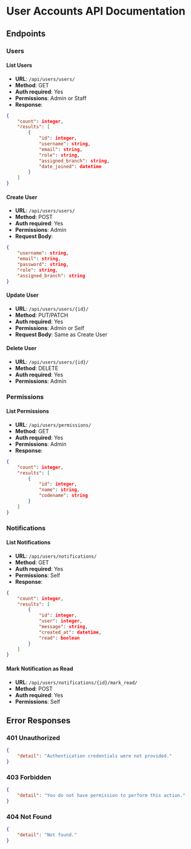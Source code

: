 # User Accounts API Documentation

## Endpoints

### Users

#### List Users
- **URL**: `/api/users/users/`
- **Method**: GET
- **Auth required**: Yes
- **Permissions**: Admin or Staff
- **Response**:
```json
{
    "count": integer,
    "results": [
        {
            "id": integer,
            "username": string,
            "email": string,
            "role": string,
            "assigned_branch": string,
            "date_joined": datetime
        }
    ]
}
```

#### Create User
- **URL**: `/api/users/users/`
- **Method**: POST
- **Auth required**: Yes
- **Permissions**: Admin
- **Request Body**:
```json
{
    "username": string,
    "email": string,
    "password": string,
    "role": string,
    "assigned_branch": string
}
```

#### Update User
- **URL**: `/api/users/users/{id}/`
- **Method**: PUT/PATCH
- **Auth required**: Yes
- **Permissions**: Admin or Self
- **Request Body**: Same as Create User

#### Delete User
- **URL**: `/api/users/users/{id}/`
- **Method**: DELETE
- **Auth required**: Yes
- **Permissions**: Admin

### Permissions

#### List Permissions
- **URL**: `/api/users/permissions/`
- **Method**: GET
- **Auth required**: Yes
- **Permissions**: Admin
- **Response**:
```json
{
    "count": integer,
    "results": [
        {
            "id": integer,
            "name": string,
            "codename": string
        }
    ]
}
```

### Notifications

#### List Notifications
- **URL**: `/api/users/notifications/`
- **Method**: GET
- **Auth required**: Yes
- **Permissions**: Self
- **Response**:
```json
{
    "count": integer,
    "results": [
        {
            "id": integer,
            "user": integer,
            "message": string,
            "created_at": datetime,
            "read": boolean
        }
    ]
}
```

#### Mark Notification as Read
- **URL**: `/api/users/notifications/{id}/mark_read/`
- **Method**: POST
- **Auth required**: Yes
- **Permissions**: Self

## Error Responses

### 401 Unauthorized
```json
{
    "detail": "Authentication credentials were not provided."
}
```

### 403 Forbidden
```json
{
    "detail": "You do not have permission to perform this action."
}
```

### 404 Not Found
```json
{
    "detail": "Not found."
}
```
